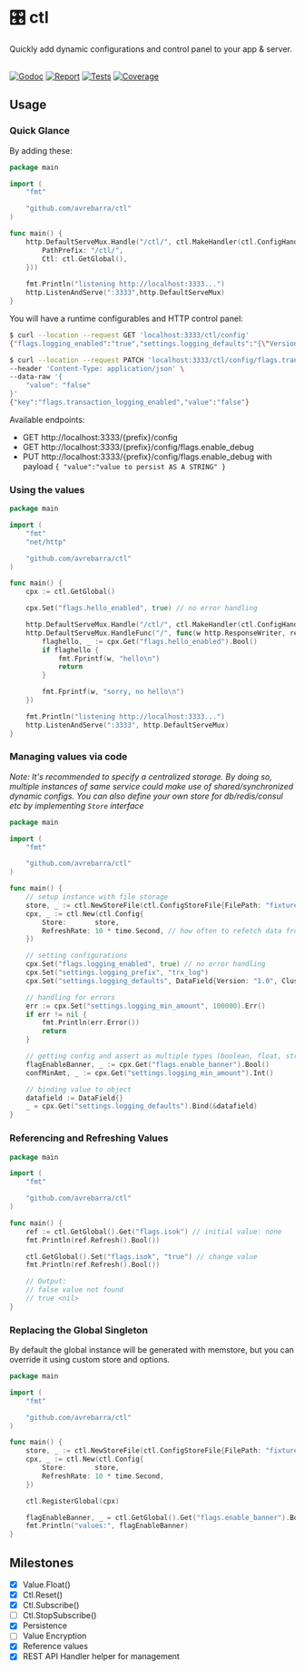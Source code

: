 <div class="info" align="left">
  <h1 class="name">🎛️ ctl</h1>
  Quickly add dynamic configurations and control panel to your app & server.
  <br>
  <br>

[![Godoc][godoc-image]][godoc-url]
[![Report][report-image]][report-url]
[![Tests][tests-image]][tests-url]
[![Coverage][coverage-image]][coverage-url]

</div>

## Usage
### Quick Glance
By adding these:
```go
package main

import (
	"fmt"

	"github.com/avrebarra/ctl"
)

func main() {
	http.DefaultServeMux.Handle("/ctl/", ctl.MakeHandler(ctl.ConfigHandler{ 
		PathPrefix: "/ctl/", 
		Ctl: ctl.GetGlobal(),
	}))
	
	fmt.Println("listening http://localhost:3333...")
	http.ListenAndServe(":3333",http.DefaultServeMux)
}
```
You will have a runtime configurables and HTTP control panel:
```sh
$ curl --location --request GET 'localhost:3333/ctl/config'
{"flags.logging_enabled":"true","settings.logging_defaults":"{\"Version\":\"1.0\",\"ClusterID\":\"88888\"}","settings.logging_min_amount":"100000","settings.logging_prefix":"trx_log"}

$ curl --location --request PATCH 'localhost:3333/ctl/config/flags.transaction_logging_enabled' \
--header 'Content-Type: application/json' \
--data-raw '{
    "value": "false"
}'
{"key":"flags.transaction_logging_enabled","value":"false"}

```

Available endpoints:
- GET http://localhost:3333/{prefix}/config
- GET http://localhost:3333/{prefix}/config/flags.enable_debug
- PUT http://localhost:3333/{prefix}/config/flags.enable_debug with payload `{ "value":"value to persist AS A STRING" }`

### Using the values
```go
package main

import (
	"fmt"
	"net/http"

	"github.com/avrebarra/ctl"
)

func main() {
	cpx := ctl.GetGlobal()

	cpx.Set("flags.hello_enabled", true) // no error handling

	http.DefaultServeMux.Handle("/ctl/", ctl.MakeHandler(ctl.ConfigHandler{PathPrefix: "/ctl/", Ctl: ctl.GetGlobal()}))
	http.DefaultServeMux.HandleFunc("/", func(w http.ResponseWriter, req *http.Request) {
		flaghello, _ := cpx.Get("flags.hello_enabled").Bool()
		if flaghello {
			fmt.Fprintf(w, "hello\n")
			return
		}

		fmt.Fprintf(w, "sorry, no hello\n")
	})

	fmt.Println("listening http://localhost:3333...")
	http.ListenAndServe(":3333", http.DefaultServeMux)
}
```

### Managing values via code
*Note: It's recommended to specify a centralized storage. By doing so, multiple instances of same service could make use of shared/synchronized dynamic configs. You can also define your own store for db/redis/consul etc by implementing `Store` interface*

```go
package main

import (
	"fmt"

	"github.com/avrebarra/ctl"
)

func main() {
	// setup instance with file storage
	store, _ := ctl.NewStoreFile(ctl.ConfigStoreFile{FilePath: "fixture/store.json"})
	cpx, _ := ctl.New(ctl.Config{
		Store:       store,
		RefreshRate: 10 * time.Second, // how often to refetch data from store
	})

	// setting configurations
	cpx.Set("flags.logging_enabled", true) // no error handling
	cpx.Set("settings.logging_prefix", "trx_log")
	cpx.Set("settings.logging_defaults", DataField{Version: "1.0", ClusterID: "88888"})

	// handling for errors
	err := cpx.Set("settings.logging_min_amount", 100000).Err()
	if err != nil {
		fmt.Println(err.Error())
		return
	}

	// getting config and assert as multiple types (boolean, float, string, object)
	flagEnableBanner, _ := cpx.Get("flags.enable_banner").Bool()
	confMinAmt, _ := cpx.Get("settings.logging_min_amount").Int()

	// binding value to object
	datafield := DataField{}
	_ = cpx.Get("settings.logging_defaults").Bind(&datafield)
}
```

### Referencing and Refreshing Values
```go
package main

import (
	"fmt"

	"github.com/avrebarra/ctl"
)

func main() {
	ref := ctl.GetGlobal().Get("flags.isok") // initial value: none
	fmt.Println(ref.Refresh().Bool())

	ctl.GetGlobal().Set("flags.isok", "true") // change value
	fmt.Println(ref.Refresh().Bool())

	// Output:
	// false value not found
	// true <nil>
}

```

### Replacing the Global Singleton
By default the global instance will be generated with memstore, but you can override it using custom store and options.

```go
package main

import (
	"fmt"

	"github.com/avrebarra/ctl"
)

func main() {
	store, _ := ctl.NewStoreFile(ctl.ConfigStoreFile{FilePath: "fixture/store.json"})
	cpx, _ := ctl.New(ctl.Config{
		Store:       store,
		RefreshRate: 10 * time.Second,
	})

	ctl.RegisterGlobal(cpx)

	flagEnableBanner, _ = ctl.GetGlobal().Get("flags.enable_banner").Bool()
	fmt.Println("values:", flagEnableBanner)
}
```

## Milestones
- [x] Value.Float()
- [x] Ctl.Reset()
- [x] Ctl.Subscribe()
- [ ] Ctl.StopSubscribe()
- [x] Persistence
- [ ] Value Encryption
- [x] Reference values
- [x] REST API Handler helper for management

[godoc-image]: https://godoc.org/github.com/avrebarra/ctl?status.svg
[godoc-url]: https://godoc.org/github.com/avrebarra/ctl
[report-image]: https://goreportcard.com/badge/github.com/avrebarra/ctl
[report-url]: https://goreportcard.com/report/github.com/avrebarra/ctl
[tests-image]: https://cloud.drone.io/api/badges/avrebarra/ctl/status.svg
[tests-url]: https://cloud.drone.io/avrebarra/ctl
[coverage-image]: https://codecov.io/gh/avrebarra/ctl/graph/badge.svg
[coverage-url]: https://codecov.io/gh/avrebarra/ctl
[sponsor-image]: https://img.shields.io/badge/github-donate-green.svg
